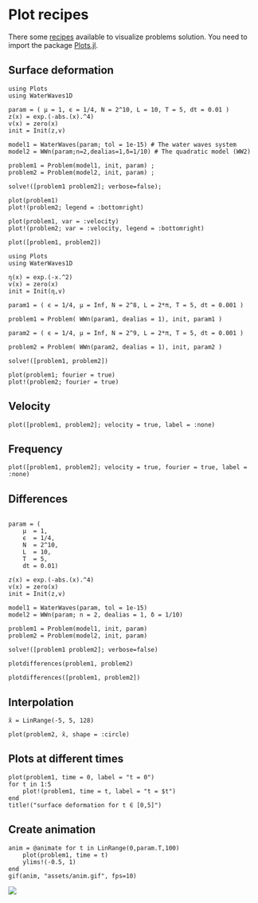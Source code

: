 # Plot recipes

There some [recipes](https://docs.juliaplots.org/latest/recipes/) available to visualize
problems solution. You need to import the package [Plots.jl](https://github.com/JuliaPlots/Plots.jl).

## Surface deformation

```@example surface
using Plots
using WaterWaves1D

param = ( μ = 1, ϵ = 1/4, N = 2^10, L = 10, T = 5, dt = 0.01 )
z(x) = exp.(-abs.(x).^4)
v(x) = zero(x)
init = Init(z,v)

model1 = WaterWaves(param; tol = 1e-15) # The water waves system
model2 = WWn(param;n=2,dealias=1,δ=1/10) # The quadratic model (WW2)

problem1 = Problem(model1, init, param) ;
problem2 = Problem(model2, init, param) ;

solve!([problem1 problem2]; verbose=false);

plot(problem1)
plot!(problem2; legend = :bottomright)
```

```@example surface
plot(problem1, var = :velocity)
plot!(problem2; var = :velocity, legend = :bottomright)
```

```@example surface
plot([problem1, problem2])
```

```@example fourier
using Plots
using WaterWaves1D

η(x) = exp.(-x.^2)
v(x) = zero(x)   
init = Init(η,v)

param1 = ( ϵ = 1/4, μ = Inf, N = 2^8, L = 2*π, T = 5, dt = 0.001 )

problem1 = Problem( WWn(param1, dealias = 1), init, param1 ) 

param2 = ( ϵ = 1/4, μ = Inf, N = 2^9, L = 2*π, T = 5, dt = 0.001 )

problem2 = Problem( WWn(param2, dealias = 1), init, param2 ) 

solve!([problem1, problem2])

plot(problem1; fourier = true)
plot!(problem2; fourier = true)
```

## Velocity

```@example fourier
plot([problem1, problem2]; velocity = true, label = :none)
```

## Frequency

```@example fourier
plot([problem1, problem2]; velocity = true, fourier = true, label = :none)
```

## Differences

```@example fourier

param = (
    μ  = 1, 
    ϵ  = 1/4, 
    N  = 2^10,
    L  = 10, 
    T  = 5, 
    dt = 0.01)

z(x) = exp.(-abs.(x).^4)
v(x) = zero(x)
init = Init(z,v)

model1 = WaterWaves(param, tol = 1e-15)
model2 = WWn(param; n = 2, dealias = 1, δ = 1/10)

problem1 = Problem(model1, init, param)
problem2 = Problem(model2, init, param)

solve!([problem1 problem2]; verbose=false)

plotdifferences(problem1, problem2)
```

```@example fourier
plotdifferences([problem1, problem2])
```

## Interpolation

```@example fourier
x̃ = LinRange(-5, 5, 128)

plot(problem2, x̃, shape = :circle)
```


## Plots at different times

```
plot(problem1, time = 0, label = "t = 0")
for t in 1:5
    plot!(problem1, time = t, label = "t = $t")
end
title!("surface deformation for t ∈ [0,5]")
```

## Create animation

```@example
anim = @animate for t in LinRange(0,param.T,100)
    plot(problem1, time = t)
    ylims!(-0.5, 1)
end
gif(anim, "assets/anim.gif", fps=10)
``` 

![](assets/anim.gif)
